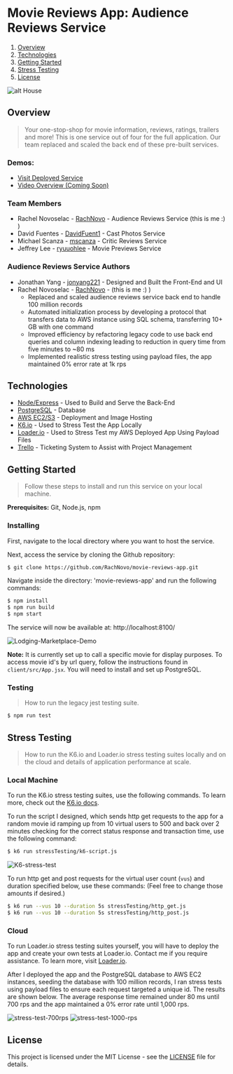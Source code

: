 # Movie Reviews App: Audience Reviews Service

1. [Overview](#overview)
2. [Technologies](#technologies)
3. [Getting Started](#getting-started) 
4. [Stress Testing](#stress-testing)
4. [License](#license)

![alt House](https://rachel-portfolio.s3.amazonaws.com/popcorn.jpg)

## Overview

> Your one-stop-shop for movie information, reviews, ratings, trailers and more! This is one service out of four for the full application. Our team replaced and scaled the back end of these pre-built services.

### Demos:
- [Visit Deployed Service](https://audience-reviews.herokuapp.com/)
- [Video Overview (Coming Soon)](YouTubeLink)

### Team Members

- Rachel Novoselac - [RachNovo](https://github.com/RachNovo) - Audience Reviews Service (this is me :) )
- David Fuentes - [DavidFuent1](https://github.com/DavidFuent1) - Cast Photos Service
- Michael Scanza - [mscanza](https://github.com/mscanza) - Critic Reviews Service
- Jeffrey Lee - [ryuuohlee](https://github.com/ryuuohlee) - Movie Previews Service

### Audience Reviews Service Authors

- Jonathan Yang - [jonyang221](https://github.com/jonyang221) - Designed and Built the Front-End and UI
- Rachel Novoselac - [RachNovo](https://github.com/RachNovo) - (this is me :) )
  - Replaced and scaled audience reviews service back end to handle 100 million records
  - Automated initialization process by developing a protocol that transfers data to AWS instance using
SQL schema, transferring 10+ GB with one command
  - Improved efficiency by refactoring legacy code to use back end queries and column indexing
leading to reduction in query time from five minutes to ~80 ms
  - Implemented realistic stress testing using payload files, the app maintained 0% error rate at 1k rps

## Technologies

* [Node/](https://nodejs.org/en/docs/)[Express](https://expressjs.com/) - Used to Build and Serve the Back-End
* [PostgreSQL](https://www.postgresql.org/) - Database
* [AWS EC2](https://aws.amazon.com/ec2/)[/S3](https://aws.amazon.com/s3/) - Deployment and Image Hosting
* [K6.io](https://k6.io/) - Used to Stress Test the App Locally
* [Loader.io](https://loader.io/) - Used to Stress Test my AWS Deployed App Using Payload Files
* [Trello](https://trello.com/) - Ticketing System to Assist with Project Management

## Getting Started
> Follow these steps to install and run this service on your local machine.

**Prerequisites:** Git, Node.js, npm

### Installing

First, navigate to the local directory where you want to host the service.

Next, access the service by cloning the Github repository:

```bash
$ git clone https://github.com/RachNovo/movie-reviews-app.git
```

Navigate inside the directory: 'movie-reviews-app' and run the following commands:
```bash
$ npm install
$ npm run build
$ npm start
```
The service will now be available at: http://localhost:8100/

![Lodging-Marketplace-Demo](https://rachel-portfolio.s3.amazonaws.com/audience-reviews-demo.gif)

**Note:** It is currently set up to call a specific movie for display purposes. To access movie id's by url query, follow the instructions found in `client/src/App.jsx`. You will need to install and set up PostgreSQL.

### Testing
> How to run the legacy jest testing suite.

```bash
$ npm run test
```

## Stress Testing
> How to run the K6.io and Loader.io stress testing suites locally and on the cloud and details of application performance at scale.

### Local Machine
To run the K6.io stress testing suites, use the following commands. To learn more, check out the [K6.io docs](https://k6.io/docs/test-types/stress-testing).

To run the script I designed, which sends http get requests to the app for a random movie id ramping up from 10 virtual users to 500 and back over 2 minutes checking for the correct status response and transaction time, use the following command:

```bash
$ k6 run stressTesting/k6-script.js
```
![K6-stress-test](https://audience-reviews.s3.amazonaws.com/stress+testing/k6-stress-testing.png)

To run http get and post requests for the virtual user count (`vus`) and duration specified below, use these commands: (Feel free to change those amounts if desired.)

```bash
$ k6 run --vus 10 --duration 5s stressTesting/http_get.js
$ k6 run --vus 10 --duration 5s stressTesting/http_post.js
```

### Cloud
To run Loader.io stress testing suites yourself, you will have to deploy the app and create your own tests at Loader.io. Contact me if you require assistance. To learn more, visit [Loader.io](https://loader.io/).

After I deployed the app and the PostgreSQL database to AWS EC2 instances, seeding the database with 100 million records, I ran stress tests using payload files to ensure each request targeted a unique id. The results are shown below. The average response time remained under 80 ms until 700 rps and the app maintained a 0% error rate until 1,000 rps.

![stress-test-700rps](https://audience-reviews.s3.amazonaws.com/stress+testing/stress-test-700-rps.png)
![stress-test-1000-rps](https://audience-reviews.s3.amazonaws.com/stress+testing/stress-test-1000-rps.png)

## License

This project is licensed under the MIT License - see the [LICENSE](LICENSE) file for details.
